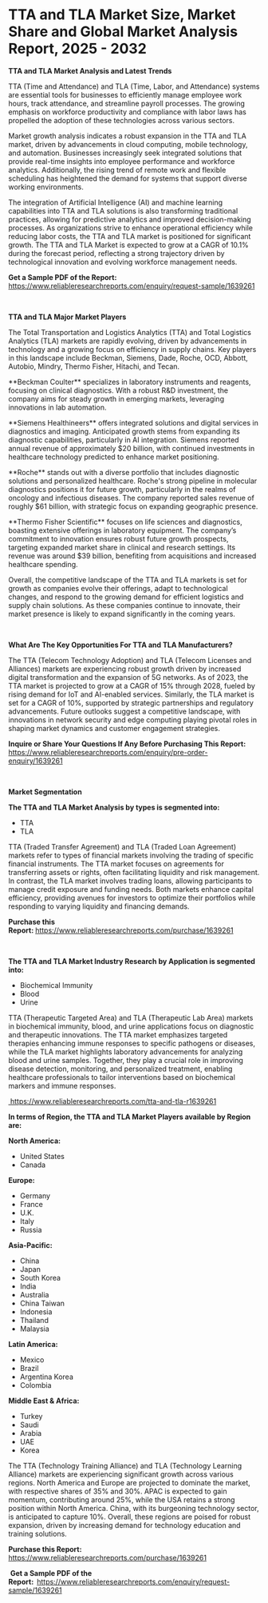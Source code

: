<p><h1>TTA and TLA Market Size, Market Share and Global Market Analysis Report, 2025 - 2032</h1></p><p><strong>TTA and TLA Market Analysis and Latest Trends</strong></p>
<p><p>TTA (Time and Attendance) and TLA (Time, Labor, and Attendance) systems are essential tools for businesses to efficiently manage employee work hours, track attendance, and streamline payroll processes. The growing emphasis on workforce productivity and compliance with labor laws has propelled the adoption of these technologies across various sectors.</p><p>Market growth analysis indicates a robust expansion in the TTA and TLA market, driven by advancements in cloud computing, mobile technology, and automation. Businesses increasingly seek integrated solutions that provide real-time insights into employee performance and workforce analytics. Additionally, the rising trend of remote work and flexible scheduling has heightened the demand for systems that support diverse working environments.</p><p>The integration of Artificial Intelligence (AI) and machine learning capabilities into TTA and TLA solutions is also transforming traditional practices, allowing for predictive analytics and improved decision-making processes. As organizations strive to enhance operational efficiency while reducing labor costs, the TTA and TLA market is positioned for significant growth. The TTA and TLA Market is expected to grow at a CAGR of 10.1% during the forecast period, reflecting a strong trajectory driven by technological innovation and evolving workforce management needs.</p></p>
<p><strong>Get a Sample PDF of the Report:&nbsp;</strong> <a href="https://www.reliableresearchreports.com/enquiry/request-sample/1639261?utm_campaign=2740&utm_medium=2&utm_source=Github&utm_content=ia&utm_term=14042025&utm_id=tta-and-tla">https://www.reliableresearchreports.com/enquiry/request-sample/1639261</a></p>
<p>&nbsp;</p>
<p><strong>TTA and TLA Major Market Players</strong></p>
<p><p>The Total Transportation and Logistics Analytics (TTA) and Total Logistics Analytics (TLA) markets are rapidly evolving, driven by advancements in technology and a growing focus on efficiency in supply chains. Key players in this landscape include Beckman, Siemens, Dade, Roche, OCD, Abbott, Autobio, Mindry, Thermo Fisher, Hitachi, and Tecan.</p><p>**Beckman Coulter** specializes in laboratory instruments and reagents, focusing on clinical diagnostics. With a robust R&D investment, the company aims for steady growth in emerging markets, leveraging innovations in lab automation.</p><p>**Siemens Healthineers** offers integrated solutions and digital services in diagnostics and imaging. Anticipated growth stems from expanding its diagnostic capabilities, particularly in AI integration. Siemens reported annual revenue of approximately $20 billion, with continued investments in healthcare technology predicted to enhance market positioning.</p><p>**Roche** stands out with a diverse portfolio that includes diagnostic solutions and personalized healthcare. Roche's strong pipeline in molecular diagnostics positions it for future growth, particularly in the realms of oncology and infectious diseases. The company reported sales revenue of roughly $61 billion, with strategic focus on expanding geographic presence.</p><p>**Thermo Fisher Scientific** focuses on life sciences and diagnostics, boasting extensive offerings in laboratory equipment. The company’s commitment to innovation ensures robust future growth prospects, targeting expanded market share in clinical and research settings. Its revenue was around $39 billion, benefiting from acquisitions and increased healthcare spending.</p><p>Overall, the competitive landscape of the TTA and TLA markets is set for growth as companies evolve their offerings, adapt to technological changes, and respond to the growing demand for efficient logistics and supply chain solutions. As these companies continue to innovate, their market presence is likely to expand significantly in the coming years.</p></p>
<p>&nbsp;</p>
<p><strong>What Are The Key Opportunities For TTA and TLA Manufacturers?</strong></p>
<p><p>The TTA (Telecom Technology Adoption) and TLA (Telecom Licenses and Alliances) markets are experiencing robust growth driven by increased digital transformation and the expansion of 5G networks. As of 2023, the TTA market is projected to grow at a CAGR of 15% through 2028, fueled by rising demand for IoT and AI-enabled services. Similarly, the TLA market is set for a CAGR of 10%, supported by strategic partnerships and regulatory advancements. Future outlooks suggest a competitive landscape, with innovations in network security and edge computing playing pivotal roles in shaping market dynamics and customer engagement strategies.</p></p>
<p><strong>Inquire or Share Your Questions If Any Before Purchasing This Report:</strong> <a href="https://www.reliableresearchreports.com/enquiry/pre-order-enquiry/1639261?utm_campaign=2740&utm_medium=2&utm_source=Github&utm_content=ia&utm_term=14042025&utm_id=tta-and-tla">https://www.reliableresearchreports.com/enquiry/pre-order-enquiry/1639261</a></p>
<p>&nbsp;</p>
<p><strong>Market Segmentation</strong></p>
<p><strong>The TTA and TLA Market Analysis by types is segmented into:</strong></p>
<p><ul><li>TTA</li><li>TLA</li></ul></p>
<p><p>TTA (Traded Transfer Agreement) and TLA (Traded Loan Agreement) markets refer to types of financial markets involving the trading of specific financial instruments. The TTA market focuses on agreements for transferring assets or rights, often facilitating liquidity and risk management. In contrast, the TLA market involves trading loans, allowing participants to manage credit exposure and funding needs. Both markets enhance capital efficiency, providing avenues for investors to optimize their portfolios while responding to varying liquidity and financing demands.</p></p>
<p><strong>Purchase this Report:&nbsp;</strong><a href="https://www.reliableresearchreports.com/purchase/1639261?utm_campaign=2740&utm_medium=2&utm_source=Github&utm_content=ia&utm_term=14042025&utm_id=tta-and-tla">https://www.reliableresearchreports.com/purchase/1639261</a></p>
<p>&nbsp;</p>
<p><strong>The TTA and TLA Market Industry Research by Application is segmented into:</strong></p>
<p><ul><li>Biochemical Immunity</li><li>Blood</li><li>Urine</li></ul></p>
<p><p>TTA (Therapeutic Targeted Area) and TLA (Therapeutic Lab Area) markets in biochemical immunity, blood, and urine applications focus on diagnostic and therapeutic innovations. The TTA market emphasizes targeted therapies enhancing immune responses to specific pathogens or diseases, while the TLA market highlights laboratory advancements for analyzing blood and urine samples. Together, they play a crucial role in improving disease detection, monitoring, and personalized treatment, enabling healthcare professionals to tailor interventions based on biochemical markers and immune responses.</p></p>
<p><a href="https://www.reliableresearchreports.com/tta-and-tla-r1639261?utm_campaign=2740&utm_medium=2&utm_source=Github&utm_content=ia&utm_term=14042025&utm_id=tta-and-tla">&nbsp;https://www.reliableresearchreports.com/tta-and-tla-r1639261</a></p>
<p><strong>In terms of Region, the TTA and TLA Market Players available by Region are:</strong></p>
<p>
    <p> <strong> North America: </strong>
        <ul>
            <li>United States</li>
            <li>Canada</li>
        </ul>
        </p> 
    <p> <strong> Europe: </strong>
        <ul>
            <li>Germany</li>
            <li>France</li>
            <li>U.K.</li>
            <li>Italy</li>
            <li>Russia</li>
        </ul>
        </p> 
    <p> <strong> Asia-Pacific: </strong>
        <ul>
            <li>China</li>
            <li>Japan</li>
            <li>South Korea</li>
            <li>India</li>
            <li>Australia</li>
            <li>China Taiwan</li>
            <li>Indonesia</li>
            <li>Thailand</li>
            <li>Malaysia</li>
        </ul>
        </p> 
    <p> <strong> Latin America: </strong>
        <ul>
            <li>Mexico</li>
            <li>Brazil</li>
            <li>Argentina Korea</li>
            <li>Colombia</li>
        </ul>
        </p> 
    <p> <strong> Middle East & Africa: </strong>
        <ul>
            <li>Turkey</li>
            <li>Saudi</li>
            <li>Arabia</li>
            <li>UAE</li>
            <li>Korea</li>
        </ul>
    </p>
    </p>
<p><p>The TTA (Technology Training Alliance) and TLA (Technology Learning Alliance) markets are experiencing significant growth across various regions. North America and Europe are projected to dominate the market, with respective shares of 35% and 30%. APAC is expected to gain momentum, contributing around 25%, while the USA retains a strong position within North America. China, with its burgeoning technology sector, is anticipated to capture 10%. Overall, these regions are poised for robust expansion, driven by increasing demand for technology education and training solutions.</p></p>
<p><strong>Purchase this Report: </strong><a href="https://www.reliableresearchreports.com/purchase/1639261?utm_campaign=2740&utm_medium=2&utm_source=Github&utm_content=ia&utm_term=14042025&utm_id=tta-and-tla">https://www.reliableresearchreports.com/purchase/1639261</a></p>
<p>&nbsp;<strong>Get a Sample PDF of the Report:&nbsp;&nbsp;</strong><a href="https://www.reliableresearchreports.com/enquiry/request-sample/1639261?utm_campaign=2740&utm_medium=2&utm_source=Github&utm_content=ia&utm_term=14042025&utm_id=tta-and-tla">https://www.reliableresearchreports.com/enquiry/request-sample/1639261</a></p>
<p><strong></strong></p>
<p><p></p><p></p><p></p></p>